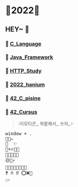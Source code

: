 # 💛2022💛

## HEY~ 👋

### 🎨 [C_Language](https://github.com/Kang-SeoHyun/C_Language)
### 🎨 [Java_Framework](https://github.com/Kang-SeoHyun/Java_Framework)
### 🎨 [HTTP_Study](https://github.com/Kang-SeoHyun/HTTP_Study)
### 🎨 [2022_hanium](https://github.com/Kang-SeoHyun/2022_hanium)
### 🎨 [42_C_pisine](https://github.com/Kang-SeoHyun/42_C_pisine)
### 🎨 [42_Cursus](https://github.com/Kang-SeoHyun/42_Cursus)

> 💧이모티콘,, 복붙해서,, 쓰쟈,,💦
<pre>
window + .
🐥📒✏
🌟 <!-- ##자구에서 제목 --> ✨ <!-- ####알고리즘같은거 -->
🌈☀🔥🎨🚦
🍋🍒🍰🧀🍭
🟡💛⚡  
💪🏻💪🤙🏻🤙😭😢  
❓ ‼ ⁉ ⭕❌💯  
💧💦
</pre>

<!--
C - 임베디드 하드웨어개발  
java - 대기업, 금융권, 국가기관, 웹  
     - 프레임 워크 : 스프링    
python - 스타트업, 인공지능 연구, 데이터 엔지니어
       - 프레임 워크: 플라스크(죽어감), D장고(묵직), fast api(요즘 추세)    
java script - 웹 프론트, 백  
            - 프레임 워크: 노드js(런타임환경), 네스트js
type script - 웹 풀스택, 웹개발 아니면 의미없음
            - 프레임 워크: 노드  
pyscrip - 파이썬버전 html 코딩
kotlin - 자바 대체 언어, 문법깔끔하고 자바랑 100프로 호환가능  
C++ - 게임, 인공지능 실무
-->
